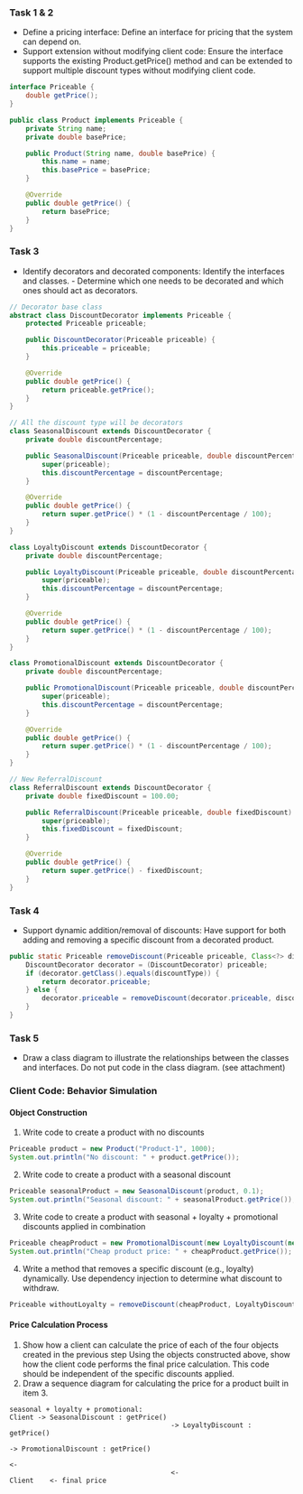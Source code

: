 ### Task 1 & 2

- Define a pricing interface: Define an interface for pricing that the system can depend on.
- Support extension without modifying client code: Ensure the interface supports the existing Product.getPrice() method and can be extended to support multiple discount types without modifying client code.

```java
interface Priceable {
    double getPrice();
}

public class Product implements Priceable {
    private String name;
    private double basePrice;

    public Product(String name, double basePrice) {
        this.name = name;
        this.basePrice = basePrice;
    }

    @Override
    public double getPrice() {
        return basePrice;
    }
}
```

### Task 3

- Identify decorators and decorated components: Identify the interfaces and classes. - Determine which one needs to be decorated and which ones should act as decorators.

```java
// Decorator base class
abstract class DiscountDecorator implements Priceable {
    protected Priceable priceable;

    public DiscountDecorator(Priceable priceable) {
        this.priceable = priceable;
    }

    @Override
    public double getPrice() {
        return priceable.getPrice();
    }
}

// All the discount type will be decorators
class SeasonalDiscount extends DiscountDecorator {
    private double discountPercentage;

    public SeasonalDiscount(Priceable priceable, double discountPercentage) {
        super(priceable);
        this.discountPercentage = discountPercentage;
    }

    @Override
    public double getPrice() {
        return super.getPrice() * (1 - discountPercentage / 100);
    }
}

class LoyaltyDiscount extends DiscountDecorator {
    private double discountPercentage;

    public LoyaltyDiscount(Priceable priceable, double discountPercentage) {
        super(priceable);
        this.discountPercentage = discountPercentage;
    }

    @Override
    public double getPrice() {
        return super.getPrice() * (1 - discountPercentage / 100);
    }
}

class PromotionalDiscount extends DiscountDecorator {
    private double discountPercentage;

    public PromotionalDiscount(Priceable priceable, double discountPercentage) {
        super(priceable);
        this.discountPercentage = discountPercentage;
    }

    @Override
    public double getPrice() {
        return super.getPrice() * (1 - discountPercentage / 100);
    }
}

// New ReferralDiscount
class ReferralDiscount extends DiscountDecorator {
    private double fixedDiscount = 100.00;

    public ReferralDiscount(Priceable priceable, double fixedDiscount) {
        super(priceable);
        this.fixedDiscount = fixedDiscount;
    }

    @Override
    public double getPrice() {
        return super.getPrice() - fixedDiscount;
    }
}
```

### Task 4

- Support dynamic addition/removal of discounts: Have support for both adding and removing a specific discount from a decorated product.

```java
public static Priceable removeDiscount(Priceable priceable, Class<?> discountType) {
    DiscountDecorator decorator = (DiscountDecorator) priceable;
    if (decorator.getClass().equals(discountType)) {
        return decorator.priceable;
    } else {
        decorator.priceable = removeDiscount(decorator.priceable, discountType);
    }
}
```

### Task 5

- Draw a class diagram to illustrate the relationships between the classes and interfaces. Do not put code in the class diagram. (see attachment)

### Client Code: Behavior Simulation

#### Object Construction

1. Write code to create a product with no discounts

```java
Priceable product = new Product("Product-1", 1000);
System.out.println("No discount: " + product.getPrice());
```

2. Write code to create a product with a seasonal discount

```java
Priceable seasonalProduct = new SeasonalDiscount(product, 0.1);
System.out.println("Seasonal discount: " + seasonalProduct.getPrice());
```

3. Write code to create a product with seasonal + loyalty + promotional discounts applied in combination

```java
Priceable cheapProduct = new PromotionalDiscount(new LoyaltyDiscount(new SeasonalDiscount(product, 0.1), 0.2), 0.3);
System.out.println("Cheap product price: " + cheapProduct.getPrice());

```

4. Write a method that removes a specific discount (e.g., loyalty) dynamically. Use dependency injection to determine what discount to withdraw.

```java
Priceable withoutLoyalty = removeDiscount(cheapProduct, LoyaltyDiscount.class);

```

#### Price Calculation Process

1. Show how a client can calculate the price of each of the four objects created in the previous step
   Using the objects constructed above, show how the client code performs the final price calculation. This code should be independent of the specific discounts applied.
2. Draw a sequence diagram for calculating the price for a product built in item 3.

```
seasonal + loyalty + promotional:
Client -> SeasonalDiscount : getPrice()
                                        -> LoyaltyDiscount : getPrice()
                                                                        -> PromotionalDiscount : getPrice()
                                                                        <-
                                        <-
Client    <- final price
```
